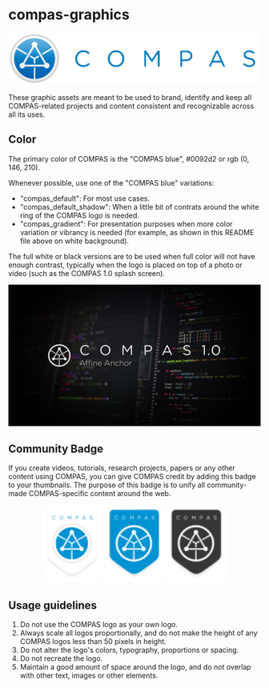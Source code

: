 # compas-graphics

<p align="center">
<img src="logo/compas_gradient.png" width="600">
</p>

These graphic assets are meant to be used to brand, identify and keep all COMPAS-related projects and content consistent and recognizable across all its uses.

## Color
The primary color of COMPAS is the "COMPAS blue", #0092d2 or rgb (0, 146, 210).

Whenever possible, use one of the "COMPAS blue" variations:
- "compas_default": For most use cases.
- "compas_default_shadow": When a little bit of contrats around the white ring of the COMPAS logo is needed.
- "compas_gradient": For presentation purposes when more color variation or vibrancy is needed (for example, as shown in this README file above on white background).

The full white or black versions are to be used when full color will not have enough contrast, typically when the logo is placed on top of a photo or video (such as the COMPAS 1.0 splash screen).

<img src="_releases/1.0_affine-anchor/compas_affine-anchor_1920.jpg">

## Community Badge
If you create videos, tutorials, research projects, papers or any other content using COMPAS, you can give COMPAS credit by adding this badge to your thumbnails. The purpose of this badge is to unify all community-made COMPAS-specific content around the web.

<p align="center">
<img src="badge/compas_badge_default.svg" width="120"> <img src="badge/compas_badge_blue.svg" width="120"> <img src="badge/compas_badge_gray.svg" width="120">
</p>

## Usage guidelines
1. Do not use the COMPAS logo as your own logo.
2. Always scale all logos proportionally, and do not make the height of any COMPAS logos less than 50 pixels in height.
3. Do not alter the logo's colors, typography, proportions or spacing.
4. Do not recreate the logo.
5. Maintain a good amount of space around the logo, and do not overlap with other text, images or other elements.
